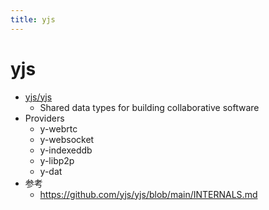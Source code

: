 ```yaml
---
title: yjs
---
```


# yjs

- [yjs/yjs](https://github.com/yjs/yjs)
  - Shared data types for building collaborative software
- Providers
  - y-webrtc
  - y-websocket
  - y-indexeddb
  - y-libp2p
  - y-dat
- 参考
  - https://github.com/yjs/yjs/blob/main/INTERNALS.md
